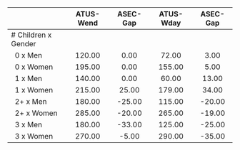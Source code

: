 
|                      |    ATUS-Wend |     ASEC-Gap |    ATUS-Wday |     ASEC-Gap |
| -------------------- | :----------: | :----------: | :----------: | :----------: |
| # Children x Gender  |              |              |              |              |
| &nbsp;&nbsp;0 x Men  |       120.00 |         0.00 |        72.00 |         3.00 |
| &nbsp;&nbsp;0 x Women |       195.00 |         0.00 |       155.00 |         5.00 |
| &nbsp;&nbsp;1 x Men  |       140.00 |         0.00 |        60.00 |        13.00 |
| &nbsp;&nbsp;1 x Women |       215.00 |        25.00 |       179.00 |        34.00 |
| &nbsp;&nbsp;2+ x Men |       180.00 |       -25.00 |       115.00 |       -20.00 |
| &nbsp;&nbsp;2+ x Women |       285.00 |       -20.00 |       265.00 |       -19.00 |
| &nbsp;&nbsp;3 x Men  |       180.00 |       -33.00 |       125.00 |       -25.00 |
| &nbsp;&nbsp;3 x Women |       270.00 |        -5.00 |       290.00 |       -35.00 |

